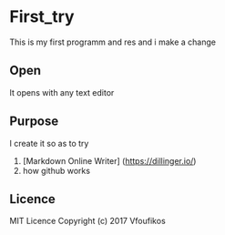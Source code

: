# First_try

This is my first programm and res
 and i make a change
## Open

It opens with any text editor

## Purpose

I create it so as to try
1. [Markdown Online Writer] (https://dillinger.io/)
2. how github works

## Licence

MIT Licence 
Copyright (c) 2017 Vfoufikos
